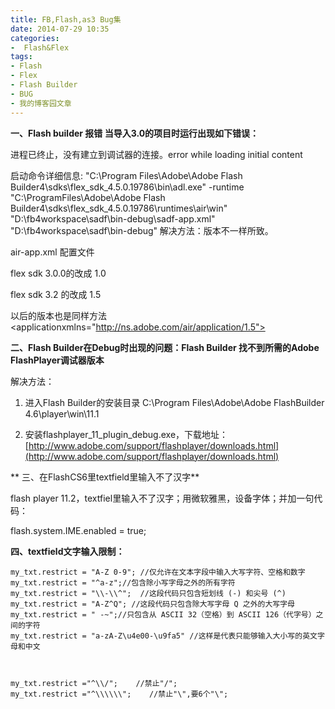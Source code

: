 ```yaml
---
title: FB,Flash,as3 Bug集
date: 2014-07-29 10:35
categories:
-  Flash&Flex
tags:
- Flash
- Flex
- Flash Builder
- BUG
- 我的博客园文章
---
```

<div id="sina_keyword_ad_area2" class="articalContent   ">


**一、Flash builder 报错 <span>当导入3.0的项目时运行出现如下错误：</span>**

<span>进程已终止，没有建立到调试器的连接。<span>error while loading initial content</span></span>

<span><span>启动命令详细信息: "C:\Program Files\Adobe\Adobe Flash Builder4\sdks\flex_sdk_4.5.0.19786\bin\adl.exe" -runtime "C:\ProgramFiles\Adobe\Adobe Flash Builder4\sdks\flex_sdk_4.5.0.19786\runtimes\air\win" "D:\fb4workspace\sadf\bin-debug\sadf-app.xml" "D:\fb4workspace\sadf\bin-debug"<span><span style="font-family: Tahoma"> 解决方法：</span><span>版本不一样所致。</span></span></span></span>

<span><span><span><span>air-app.xml 配置文件</span></span></span></span>

<span><span><span><span>flex sdk 3.0.0的改成 1.0</span></span></span></span>

<span><span><span><span>flex sdk 3.2 的改成 1.5</span></span></span></span>

<span><span><span><span>以后的版本也是同样方法
</span><span><span><span><span><span><span><applicationxmlns="http://ns.adobe.com/air/application/1.5"></span></span></span></span></span></span></span></span></span>

<span><span><span><span><span>
**二、<span><span><span><span><span>Flash Builder在Debug时出现的问题：Flash Builder 找不到所需的Adobe FlashPlayer调试器版本</span></span></span></span></span>**</span></span></span></span></span>

解决方法：

1. 进入Flash Builder的安装目录 C:\Program Files\Adobe\Adobe FlashBuilder 4.6\player\win\11.1

2. 安装flashplayer_11_plugin_debug.exe，下载地址：[http://www.adobe.com/support/flashplayer/downloads.html](http://www.adobe.com/support/flashplayer/downloads.html)

**
三、在FlashCS6里textfield里输入不了汉字**

flash player 11.2，textfiel里输入不了汉字；用微软雅黑，设备字体；并加一句代码：

flash.system.IME.enabled = true;


**四、textfield文字输入限制：**

    my_txt.restrict = "A-Z 0-9"; //仅允许在文本字段中输入大写字符、空格和数字     
    my_txt.restrict = "^a-z";//包含除小写字母之外的所有字符     
    my_txt.restrict = "\\-\\^";  //这段代码只包含短划线 (-) 和尖号 (^)     
    my_txt.restrict = "A-Z^Q"; //这段代码只包含除大写字母 Q 之外的大写字母     
    my_txt.restrict = " -~";//只包含从 ASCII 32（空格）到 ASCII 126（代字号）之间的字符     
    my_txt.restrict = "a-zA-Z\u4e00-\u9fa5" //这样是代表只能够输入大小写的英文字母和中文

 

    my_txt.restrict ="^\\/";    //禁止"/";  
    my_txt.restrict ="^\\\\\\";    //禁止"\",要6个"\";

</div>